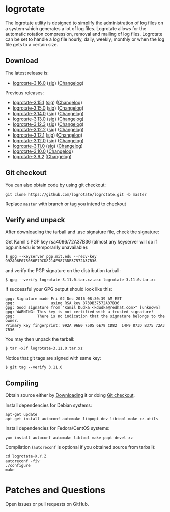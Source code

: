 # logrotate

The logrotate utility is designed to simplify the administration of log files on a system which generates a lot of log files. Logrotate allows for the automatic rotation compression, removal and mailing of log files. Logrotate can be set to handle a log file hourly, daily, weekly, monthly or when the log file gets to a certain size.

## Download

The latest release is:

* [logrotate-3.16.0](https://github.com/logrotate/logrotate/releases/download/3.16.0/logrotate-3.16.0.tar.xz) ([sig](https://github.com/logrotate/logrotate/releases/download/3.16.0/logrotate-3.16.0.tar.xz.asc)) ([Changelog](https://github.com/logrotate/logrotate/releases/tag/3.16.0))

Previous releases:

* [logrotate-3.15.1](https://github.com/logrotate/logrotate/releases/download/3.15.1/logrotate-3.15.1.tar.xz) ([sig](https://github.com/logrotate/logrotate/releases/download/3.15.1/logrotate-3.15.1.tar.xz.asc)) ([Changelog](https://github.com/logrotate/logrotate/releases/tag/3.15.1))
* [logrotate-3.15.0](https://github.com/logrotate/logrotate/releases/download/3.15.0/logrotate-3.15.0.tar.xz) ([sig](https://github.com/logrotate/logrotate/releases/download/3.15.0/logrotate-3.15.0.tar.xz.asc)) ([Changelog](https://github.com/logrotate/logrotate/releases/tag/3.15.0))
* [logrotate-3.14.0](https://github.com/logrotate/logrotate/releases/download/3.14.0/logrotate-3.14.0.tar.xz) ([sig](https://github.com/logrotate/logrotate/releases/download/3.14.0/logrotate-3.14.0.tar.xz.asc)) ([Changelog](https://github.com/logrotate/logrotate/releases/tag/3.14.0))
* [logrotate-3.13.0](https://github.com/logrotate/logrotate/releases/download/3.13.0/logrotate-3.13.0.tar.xz) ([sig](https://github.com/logrotate/logrotate/releases/download/3.13.0/logrotate-3.13.0.tar.xz.asc)) ([Changelog](https://github.com/logrotate/logrotate/releases/tag/3.13.0))
* [logrotate-3.12.3](https://github.com/logrotate/logrotate/releases/download/3.12.3/logrotate-3.12.3.tar.xz) ([sig](https://github.com/logrotate/logrotate/releases/download/3.12.3/logrotate-3.12.3.tar.xz.asc)) ([Changelog](https://github.com/logrotate/logrotate/releases/tag/3.12.3))
* [logrotate-3.12.2](https://github.com/logrotate/logrotate/releases/download/3.12.2/logrotate-3.12.2.tar.xz) ([sig](https://github.com/logrotate/logrotate/releases/download/3.12.2/logrotate-3.12.2.tar.xz.asc)) ([Changelog](https://github.com/logrotate/logrotate/releases/tag/3.12.2))
* [logrotate-3.12.1](https://github.com/logrotate/logrotate/releases/download/3.12.1/logrotate-3.12.1.tar.xz) ([sig](https://github.com/logrotate/logrotate/releases/download/3.12.1/logrotate-3.12.1.tar.xz.asc)) ([Changelog](https://github.com/logrotate/logrotate/releases/tag/3.12.1))
* [logrotate-3.12.0](https://github.com/logrotate/logrotate/releases/download/3.12.0/logrotate-3.12.0.tar.xz) ([sig](https://github.com/logrotate/logrotate/releases/download/3.12.0/logrotate-3.12.0.tar.xz.asc)) ([Changelog](https://github.com/logrotate/logrotate/releases/tag/3.12.0))
* [logrotate-3.11.0](https://github.com/logrotate/logrotate/releases/download/3.11.0/logrotate-3.11.0.tar.xz) ([sig](https://github.com/logrotate/logrotate/releases/download/3.11.0/logrotate-3.11.0.tar.xz.asc)) ([Changelog](https://github.com/logrotate/logrotate/releases/tag/3.11.0))
* [logrotate-3.10.0](https://github.com/logrotate/logrotate/releases/download/3.10.0/logrotate-3.10.0.tar.gz) ([Changelog](https://github.com/logrotate/logrotate/releases/tag/3.10.0))
* [logrotate-3.9.2](https://github.com/logrotate/logrotate/releases/download/3.9.2/logrotate-3.9.2.tar.gz) ([Changelog](https://github.com/logrotate/logrotate/releases/tag/3.9.2))

## Git checkout

You can also obtain code by using git checkout:
```
git clone https://github.com/logrotate/logrotate.git -b master
```

Replace `master` with branch or tag you intend to checkout

## Verify and unpack

After downloading the tarball and .asc signature file, check the signature:

Get Kamil's PGP key rsa4096/72A37B36
(almost any keyserver will do if pgp.mit.edu is temporarily unavailable):

    $ gpg --keyserver pgp.mit.edu --recv-key 992A96E075056E79CD8214F9873DB37572A37B36

and verify the PGP signature on the distribution tarball:


    $ gpg --verify logrotate-3.11.0.tar.xz.asc logrotate-3.11.0.tar.xz


If successful your GPG output should look like this:

    gpg: Signature made Fri 02 Dec 2016 08:30:39 AM EST
    gpg:                using RSA key 873DB37572A37B36
    gpg: Good signature from "Kamil Dudka <kdudka@redhat.com>" [unknown]
    gpg: WARNING: This key is not certified with a trusted signature!
    gpg:          There is no indication that the signature belongs to the owner.
    Primary key fingerprint: 992A 96E0 7505 6E79 CD82  14F9 873D B375 72A3 7B36

You may then unpack the tarball:

    $ tar -xJf logrotate-3.11.0.tar.xz

Notice that git tags are signed with same key:

    $ git tag --verify 3.11.0

## Compiling

Obtain source either by [Downloading](#download) it or doing [Git checkout](#git-checkout).

Install dependencies for Debian systems:
```
apt-get update
apt-get install autoconf automake libpopt-dev libtool make xz-utils
```

Install dependencies for Fedora/CentOS systems:

```
yum install autoconf automake libtool make popt-devel xz
```

Compilation (`autoreconf` is optional if you obtained source from tarball):
```
cd logrotate-X.Y.Z
autoreconf -fiv
./configure
make
```

# Patches and Questions

Open issues or pull requests on GitHub.
